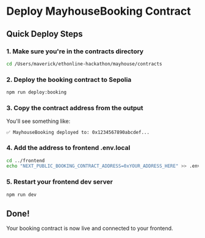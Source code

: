 # Deploy MayhouseBooking Contract

## Quick Deploy Steps

### 1. Make sure you're in the contracts directory

```bash
cd /Users/maverick/ethonline-hackathon/mayhouse/contracts
```

### 2. Deploy the booking contract to Sepolia

```bash
npm run deploy:booking
```

### 3. Copy the contract address from the output

You'll see something like:

```
✅ MayhouseBooking deployed to: 0x1234567890abcdef...
```

### 4. Add the address to frontend .env.local

```bash
cd ../frontend
echo "NEXT_PUBLIC_BOOKING_CONTRACT_ADDRESS=0xYOUR_ADDRESS_HERE" >> .env.local
```

### 5. Restart your frontend dev server

```bash
npm run dev
```

## Done!

Your booking contract is now live and connected to your frontend.
